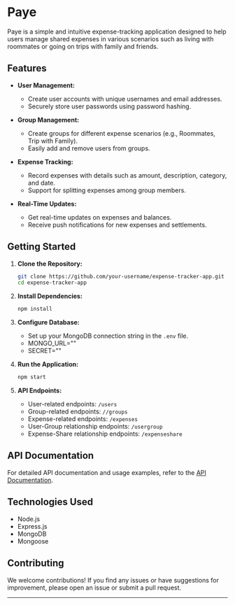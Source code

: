 # Paye

Paye is a simple and intuitive expense-tracking application designed to help users manage shared expenses in various scenarios such as living with roommates or going on trips with family and friends.

## Features

- **User Management:**
  - Create user accounts with unique usernames and email addresses.
  - Securely store user passwords using password hashing.

- **Group Management:**
  - Create groups for different expense scenarios (e.g., Roommates, Trip with Family).
  - Easily add and remove users from groups.

- **Expense Tracking:**
  - Record expenses with details such as amount, description, category, and date.
  - Support for splitting expenses among group members.

- **Real-Time Updates:**
  - Get real-time updates on expenses and balances.
  - Receive push notifications for new expenses and settlements.

## Getting Started

1. **Clone the Repository:**
   ```bash
   git clone https://github.com/your-username/expense-tracker-app.git
   cd expense-tracker-app
   ```

2. **Install Dependencies:**
   ```bash
   npm install
   ```

3. **Configure Database:**
   - Set up your MongoDB connection string in the `.env` file.
   - MONGO_URL=""
   - SECRET=""

4. **Run the Application:**
   ```bash
   npm start
   ```

5. **API Endpoints:**
   - User-related endpoints: `/users`
   - Group-related endpoints: `//groups`
   - Expense-related endpoints: `/expenses`
   - User-Group relationship endpoints: `/usergroup`
   - Expense-Share relationship endpoints: `/expenseshare`

## API Documentation

For detailed API documentation and usage examples, refer to the [API Documentation](docs/API.md).

## Technologies Used

- Node.js
- Express.js
- MongoDB
- Mongoose

## Contributing

We welcome contributions! If you find any issues or have suggestions for improvement, please open an issue or submit a pull request.

---
